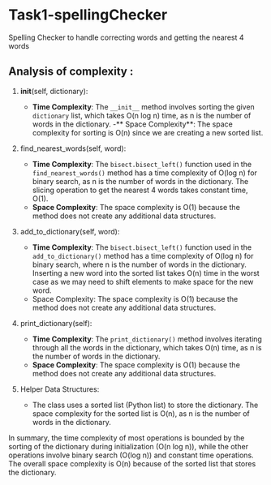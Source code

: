 # Task1-spellingChecker
 Spelling Checker to handle correcting words and getting the nearest 4 words

 ## Analysis of complexity : 
1. __init__(self, dictionary):
   - **Time Complexity**: The `__init__` method involves sorting the given `dictionary` list, which takes O(n log n) time, as n is the number of words in the dictionary.
   -** Space Complexity**: The space complexity for sorting is O(n) since we are creating a new sorted list.

2. find_nearest_words(self, word):
   - **Time Complexity**: The `bisect.bisect_left()` function used in the `find_nearest_words()` method has a time complexity of O(log n) for binary search, as n is the number of words in the dictionary. The slicing operation to get the nearest 4 words takes constant time, O(1).
   - **Space Complexity**: The space complexity is O(1) because the method does not create any additional data structures.

3. add_to_dictionary(self, word):
   - **Time Complexity**: The `bisect.bisect_left()` function used in the `add_to_dictionary()` method has a time complexity of O(log n) for binary search, where n is the number of words in the dictionary. Inserting a new word into the sorted list takes O(n) time in the worst case as we may need to shift elements to make space for the new word.
   - Space Complexity: The space complexity is O(1) because the method does not create any additional data structures.

4. print_dictionary(self):
   - **Time Complexity**: The `print_dictionary()` method involves iterating through all the words in the dictionary, which takes O(n) time, as n is the number of words in the dictionary.
   - **Space Complexity**: The space complexity is O(1) because the method does not create any additional data structures.

5. Helper Data Structures:
   - The class uses a sorted list (Python list) to store the dictionary. The space complexity for the sorted list is O(n), as n is the number of words in the dictionary.

In summary, the time complexity of most operations is bounded by the sorting of the dictionary during initialization (O(n log n)), while the other operations  involve binary search (O(log n)) and constant time operations. The overall space complexity is O(n) because of the  sorted list that stores the dictionary.

